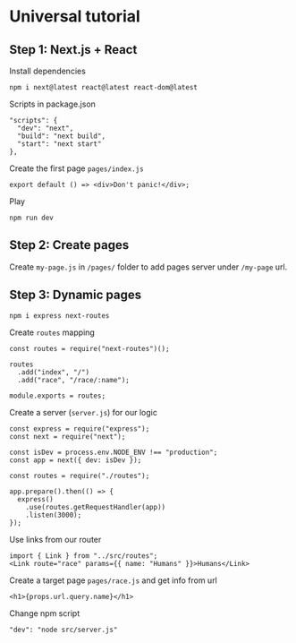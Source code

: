 # Universal tutorial

## Step 1: Next.js + React

Install dependencies

```
npm i next@latest react@latest react-dom@latest
```

Scripts in package.json

```
"scripts": {
  "dev": "next",
  "build": "next build",
  "start": "next start"
},
```

Create the first page `pages/index.js`

```
export default () => <div>Don't panic!</div>;
```

Play

```
npm run dev
```

## Step 2: Create pages

Create `my-page.js` in `/pages/` folder to add pages server under `/my-page`
url.

## Step 3: Dynamic pages

```
npm i express next-routes
```

Create `routes` mapping

```
const routes = require("next-routes")();

routes
  .add("index", "/")
  .add("race", "/race/:name");

module.exports = routes;
```

Create a server (`server.js`) for our logic

```
const express = require("express");
const next = require("next");

const isDev = process.env.NODE_ENV !== "production";
const app = next({ dev: isDev });

const routes = require("./routes");

app.prepare().then(() => {
  express()
    .use(routes.getRequestHandler(app))
    .listen(3000);
});
```

Use links from our router

```
import { Link } from "../src/routes";
<Link route="race" params={{ name: "Humans" }}>Humans</Link>
```

Create a target page `pages/race.js` and get info from url

```
<h1>{props.url.query.name}</h1>
```

Change npm script

```
"dev": "node src/server.js"
```

